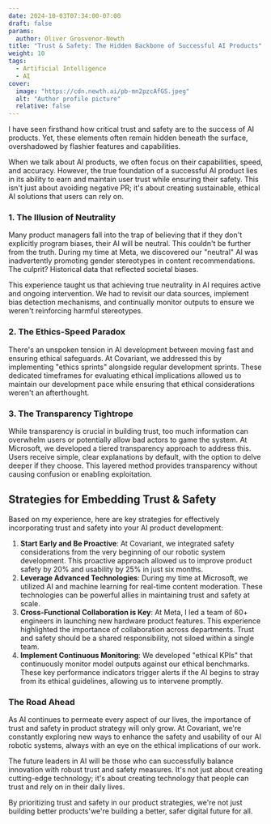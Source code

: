 ```yaml
---
date: 2024-10-03T07:34:00-07:00
draft: false
params:
  author: Oliver Grosvenor-Newth
title: "Trust & Safety: The Hidden Backbone of Successful AI Products"
weight: 10
tags: 
  - Artificial Intelligence
  - AI
cover:
  image: "https://cdn.newth.ai/pb-mn2pzcAfGS.jpeg"
  alt: "Author profile picture"
  relative: false
---
```


I have seen firsthand how critical trust and safety are to the success of AI products. Yet, these elements often remain hidden beneath the surface, overshadowed by flashier features and capabilities.

When we talk about AI products, we often focus on their capabilities, speed, and accuracy. However, the true foundation of a successful AI product lies in its ability to earn and maintain user trust while ensuring their safety. This isn't just about avoiding negative PR; it's about creating sustainable, ethical AI solutions that users can rely on.

### 1. The Illusion of Neutrality

Many product managers fall into the trap of believing that if they don't explicitly program biases, their AI will be neutral. This couldn't be further from the truth. During my time at Meta, we discovered our "neutral" AI was inadvertently promoting gender stereotypes in content recommendations. The culprit? Historical data that reflected societal biases.

This experience taught us that achieving true neutrality in AI requires active and ongoing intervention. We had to revisit our data sources, implement bias detection mechanisms, and continually monitor outputs to ensure we weren't reinforcing harmful stereotypes.

### 2. The Ethics-Speed Paradox

There's an unspoken tension in AI development between moving fast and ensuring ethical safeguards. At Covariant, we addressed this by implementing "ethics sprints" alongside regular development sprints. These dedicated timeframes for evaluating ethical implications allowed us to maintain our development pace while ensuring that ethical considerations weren't an afterthought.

### 3. The Transparency Tightrope

While transparency is crucial in building trust, too much information can overwhelm users or potentially allow bad actors to game the system. At Microsoft, we developed a tiered transparency approach to address this. Users receive simple, clear explanations by default, with the option to delve deeper if they choose. This layered method provides transparency without causing confusion or enabling exploitation.

## Strategies for Embedding Trust & Safety

Based on my experience, here are key strategies for effectively incorporating trust and safety into your AI product development:

1.  **Start Early and Be Proactive**: At Covariant, we integrated safety considerations from the very beginning of our robotic system development. This proactive approach allowed us to improve product safety by 20% and usability by 25% in just six months.
2.  **Leverage Advanced Technologies**: During my time at Microsoft, we utilized AI and machine learning for real-time content moderation. These technologies can be powerful allies in maintaining trust and safety at scale.
3.  **Cross-Functional Collaboration is Key**: At Meta, I led a team of 60+ engineers in launching new hardware product features. This experience highlighted the importance of collaboration across departments. Trust and safety should be a shared responsibility, not siloed within a single team.
4.  **Implement Continuous Monitoring**: We developed "ethical KPIs" that continuously monitor model outputs against our ethical benchmarks. These key performance indicators trigger alerts if the AI begins to stray from its ethical guidelines, allowing us to intervene promptly.

### The Road Ahead

As AI continues to permeate every aspect of our lives, the importance of trust and safety in product strategy will only grow. At Covariant, we're constantly exploring new ways to enhance the safety and usability of our AI robotic systems, always with an eye on the ethical implications of our work.

The future leaders in AI will be those who can successfully balance innovation with robust trust and safety measures. It's not just about creating cutting-edge technology; it's about creating technology that people can trust and rely on in their daily lives.

By prioritizing trust and safety in our product strategies, we're not just building better products'we're building a better, safer digital future for all.